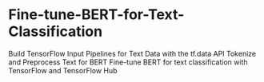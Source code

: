 # Fine-tune-BERT-for-Text-Classification
Build TensorFlow Input Pipelines for Text Data with the tf.data API   Tokenize and Preprocess Text for BERT     Fine-tune BERT for text classification with TensorFlow and TensorFlow Hub  
